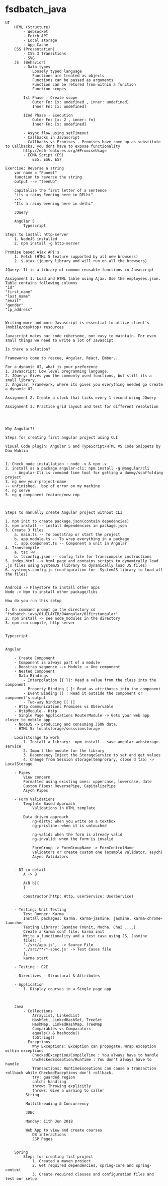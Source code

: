 # fsdbatch_java

    UI
        HTML (Structure)
            - Websocket
            - Fetch API
            - Local storage
            - App Cache
        CSS (Presentation)
            - CSS 3 Transitions
            - SVG
        JS  (Behavior)
            - Data types
                Loosely typed language
                Functions are treated as objects
                Functions can be passed as arguments
                Function can be retured from within a function
                Function scopes

            Ist Phase - Create scope
                Outer Fn: [x: undefined , inner: undefined]
                Inner Fn: [x: undefined]

            IInd Phase - Execution
                Outer Fn: [x: 2 , inner: fn]
                Inner Fn: [x: undefined]
            
            - Async flow using setTimeout
            - Callbacks in Javascript
            - Callbacks vs Promises - Promises have come up as substitute to Callbacks, you dont have to expose functionality
            http://es6-features.org/#PromiseUsage
            - ECMA Script (ES) 
                ES5, ES6, ES7

    Exercise: Reverse a string
        var name = "Puneet"
        function to reverse the string
        output --> "teenUp"

        capitalize the first letter of a sentence
        "its a rainy Evening here in DELhi"
        -->
        "Its a rainy evening here in delhi"

        JQuery

        Angular 5
            Typescript
    
    Steps to install http-server
        1. NodeJS installed
        2. npm install -g http-server

    Promise based Ajax API's
        1. Fetch (HTML 5 feature supported by all new browsers)
        2. $.ajax (jquery library and will run on all the browsers)

    JQuery: It is a library of common reusable functions in Javascript

    Assignment 1: Load and HTML table using Ajax. Use the employees.json. Table contains following columns
    "id"
    "first_name"
    "last_name"
    "email"
    "gender"
    "ip_address"


    Writing more and more Javascript is essential to utlize client's (mobile/desktop) resources

    Javascript makes our code cubersome, not easy to maintain. For even small things we need to write a lot of Javascipt

    Is there a solution?

    Frameworks come to rescue, Angular, React, Ember...

    For a dynamic UI, what is your preference
    1. Javascript: Low level programming language.
    2. JQuery: Gives you the commonly used functions, but still its a small library.
    3. Angular: Framework, where its gives you everything needed go create a dynamic UI.

    Assignment 2. Create a clock that ticks every 1 second using JQuery

    Assignment 3. Practice grid layout and test for different resolution




    Why Angular??

    Steps for creating first angular project using CLI

    Visual Code plugin: Angular 5 and TypeScript/HTML VS Code Snippets by Dan Wahlin


    1. Check node installation : node -v & npm -v
    2. install as a package angular-cli: npm install -g @angular/cli
        - Angular Cli is command line tool for getting a dummy/scaffolding project
    3. ng new your-project-name
    -- unfinished.. boz of error on my machine
    4. ng serve
    5. ng g component feature/new-cmp
    


    Steps to manually create Angular project without CLI

    1. npm init to create package.json(contain depedencies)
    2. npm install -- install dependencies in package.json
    3. Create 3 files
        a. main.ts -- To bootstrap or start the project
        b. app.module.ts -- To wrap everything in a package
        c. app.component.ts -- Component a unit in Angular
    4. Transcompile
        a. tsc -w
        b. tsconfig.json -- config file for transcompile instructions
    5. index.html --> html page and contains scripts to dynamically load .js files using SystemJS (library to dynamically load JS files)
    6. systemjs.config.js (configuration for  SystemJS library to load all the files)


    Android -> Playstore to install other apps
    Node -> Npm to install other package/libs

    How do you run this setup

    1. On command prompt go the directory cd "fsdbatch_java/01UILAYER/04angular/01firstangular"
    2. npm install -> see node_modules in the directory
    3. npm run compile, http-server


    Typescript


    Angular
    
        - Create Component
        - Component is always part of a module
        - Boostrap sequence --> Module -> One component
        - Nested Component
        - Data Bindings
            - Interpolation {{ }}: Read a value from the class into the component
            - Property Binding [ ]: Read as attributes into the component
            - Event Binding () : Read it outside the component or component's output
            - Two-way binding [( )]
        - Http communication: Promises vs Observable
        - HttpModule - Http
        - Single Page Applications RouterModule -> Gets your web app closer to mobile app
        - NodeJS -> producing and consuming JSON data.
        - HTML 5: localstorage/sesssionstorage

        Localstorage to work
            1. Install a library:  npm install --save angular-webstorage-service
            2. Import the module for the library
            3. Dependency Inject the StorageService to set and get values
            4. Change from Session storage(temprorary, close d tab) -> LocalStorage

        - Pipes
            View concern
            Formatted using existing ones: uppercase, lowercase, date
            Custom Pipes: ReversePipe, CapitalizePipe
            Asych Pipes

        - Form Validations
            Template Based Approach
                Validations in HTML template 

            Data driven approach
                ng-dirty: when you write on a textbox
                ng-pristine: when it is untouched

                ng-valid: when the form is already valid
                ng-invalid: when the form is invalid

                FormGroup -> FormGroupName -> FormControlName
                Validators or create custom one (example validator, asych)
                Async Validators


        - DI in detail
            A -> B

            A(B b){
            }
            
            constructor(http: Http, userService: UserService)

       
        - Testing: Unit Testing
            Test Runner: Karma
            Install packages: karma, karma-jasmine, jasmine, karma-chrome-launcher
            Testing Library: Jasmine (nUnit, Mocha, Chai ....)
            Create a karma conf file: karma init
            Write a functionality and a test case using JS, Jasmine
            files: [
            './src/app.js',  -> Source File
            './src/**/*-spec.js' -> Test Cases file
            ],
            karma start

        - Testing : E2E

        - Directives - Structural & Attributes

        - Application
            1. Display courses in a Single page app


    
        Java 
            - Collections
                ArrayList, LinkedList
                HashSet, LinkedHashSet, TreeSet
                HashMap, LinkedHashMap, TreeMap
                Comparables vs Comparators
                equals() & hashcode()
                toString()
            - Exceptions
                Why Exceptions: Exception can propogate, Wrap exception within exceptions
                CheckedException/CompileTime : You always have to handle
                UncheckedException/RunTime : You don't always have to handle
                Transactions: RuntimeExceptions can cause a transaction rollback while CheckedExceptions don't rollback.
                try: guarded region
                catch: handling
                throw: Throwing explicitly
                throws: Give a warning to caller
             String

             Multithreading & Concurrency
             
             JDBC

             Monday: 11th Jun 2018
             
             Web App to view and create courses
                DB interactions
                JSP Pages
             

        Spring
            Steps for creating fist project
                1. Created a maven project
                2. Get required dependencies, spring-core and spring-context
                3. Create required classes and configuration files and test our setup

            








